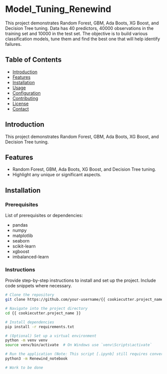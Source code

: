 # Model_Tuning_Renewind

This project demonstrates Random Forest, GBM, Ada Boots, XG Boost, and Decision Tree tuning. Data has 40 predictors, 40000 observations in the training set and 10000 in the test set. The objective is to build various classification models, tune them and find the best one that will help identify failures. 


## Table of Contents

- [Introduction](#introduction)
- [Features](#features)
- [Installation](#installation)
- [Usage](#usage)
- [Configuration](#configuration)
- [Contributing](#contributing)
- [License](#license)
- [Contact](#contact)

## Introduction

This project demonstrates Random Forest, GBM, Ada Boots, XG Boost, and Decision Tree tuning.

## Features

- Random Forest, GBM, Ada Boots, XG Boost, and Decision Tree tuning.
- Highlight any unique or significant aspects.

## Installation

### Prerequisites

List of prerequisites or dependencies:
+ pandas
+ numpy
+ matplotlib
+ seaborn
+ scikit-learn
+ xgboost
+ imbalanced-learn

### Instructions

Provide step-by-step instructions to install and set up the project. Include code snippets where necessary.

```bash
# Clone the repository
git clone https://github.com/your-username/{{ cookiecutter.project_name }}.git

# Navigate into the project directory
cd {{ cookiecutter.project_name }}

# Install dependencies
pip install -r requirements.txt

# (Optional) Set up a virtual environment
python -m venv venv
source venv/bin/activate  # On Windows use `venv\Scripts\activate`

# Run the application (Note: This script [.ipynb] still requires conversion to a .pyc file)
python3 -m Renewind_notebook

# Work to be done

